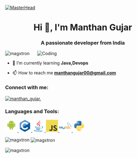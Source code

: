 [![MasterHead](https://user-images.githubusercontent.com/10498744/210012254-234538ff-d198-48aa-8964-37e6fd45d227.gif)]()
<h1 align="center">Hi 👋, I'm Manthan Gujar</h1>
<h3 align="center">A passionate developer from India</h3>
<img align="right" alt="Coding" width="400" src="https://media4.giphy.com/media/gijRRh2uNdITmPYgye/200w.gif?cid=6c09b9525ayjk6hi2y81f848klil0h8bkycmu0pbzbd34wel&ep=v1_gifs_search&rid=200w.gif&ct=g">

<p align="left"> <img src="https://komarev.com/ghpvc/?username=magxtron&label=Profile%20views&color=0e75b6&style=flat" alt="magxtron" /> </p>

- 🌱 I’m currently learning **Java,Devops**

- 📫 How to reach me **manthangujar00@gmail.com**

<h3 align="left">Connect with me:</h3>
<p align="left">
<a href="https://instagram.com/manthan_gujar." target="blank"><img align="center" src="https://raw.githubusercontent.com/rahuldkjain/github-profile-readme-generator/master/src/images/icons/Social/instagram.svg" alt="manthan_gujar." height="30" width="40" /></a>
</p>

<h3 align="left">Languages and Tools:</h3>
<p align="left"> <a href="https://developer.android.com" target="_blank" rel="noreferrer"> <img src="https://raw.githubusercontent.com/devicons/devicon/master/icons/android/android-original-wordmark.svg" alt="android" width="40" height="40"/> </a> <a href="https://www.cprogramming.com/" target="_blank" rel="noreferrer"> <img src="https://raw.githubusercontent.com/devicons/devicon/master/icons/c/c-original.svg" alt="c" width="40" height="40"/> </a> <a href="https://www.java.com" target="_blank" rel="noreferrer"> <img src="https://raw.githubusercontent.com/devicons/devicon/master/icons/java/java-original.svg" alt="java" width="40" height="40"/> </a> <a href="https://developer.mozilla.org/en-US/docs/Web/JavaScript" target="_blank" rel="noreferrer"> <img src="https://raw.githubusercontent.com/devicons/devicon/master/icons/javascript/javascript-original.svg" alt="javascript" width="40" height="40"/> </a> <a href="https://www.mysql.com/" target="_blank" rel="noreferrer"> <img src="https://raw.githubusercontent.com/devicons/devicon/master/icons/mysql/mysql-original-wordmark.svg" alt="mysql" width="40" height="40"/> </a> <a href="https://www.python.org" target="_blank" rel="noreferrer"> <img src="https://raw.githubusercontent.com/devicons/devicon/master/icons/python/python-original.svg" alt="python" width="40" height="40"/> </a> </p>

<p><img align="left" src="https://github-readme-stats.vercel.app/api/top-langs?username=magxtron&show_icons=true&locale=en&layout=compact" alt="magxtron" /></p>

<p>&nbsp;<img align="center" src="https://github-readme-stats.vercel.app/api?username=magxtron&show_icons=true&locale=en" alt="magxtron" /></p>

<p><img align="center" src="https://github-readme-streak-stats.herokuapp.com/?user=magxtron&" alt="magxtron" /></p>

